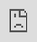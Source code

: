 ```yaml
---
layout: post
title: Full Embedded Typeform Page
author: joanne_yeh
excerpt: "Example Page"
categories: advisor
comments: true
share: true
---
```


<a markdown="0" href="https://pathmoney.typeform.com/to/hG0Epn" class="btn">Click to get your rule</a>

<!DOCTYPE HTML PUBLIC "-//W3C//DTD HTML 4.01 Transitional//EN" "http://www.w3.org/TR/html4/loose.dtd">
<html>
<head>
  <meta name="viewport" content="width=device-width, initial-scale=1.0, maximum-scale=1.0, user-scalable=0">

  <!--Add the title of your typeform below-->
  <title>duplicate .SIMPLE - Rules of thumb (copy) (copy)</title>

  <!--CSS styles that ensure your typeform takes up all the available screen space (DO NOT EDIT!)-->
  <style type="text/css">
    html{
      margin: 0;
      height: 100%;
      overflow: hidden;
    }
    iframe{
      position: absolute;
      left:0;
      right:0;
      bottom:0;
      top:0;
      border:0;
    }
  </style>
</head>
<body>
  <iframe id="typeform-full" width="100%" height="100%" frameborder="0" src="https://pathmoney.typeform.com/to/hG0Epn?embed=full"></iframe>
  <script type="text/javascript" src="https://s3-eu-west-1.amazonaws.com/share.typeform.com/embed.js"></script>
</body>
</html>

